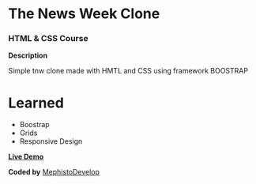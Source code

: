 # The News Week Clone

### HTML & CSS Course

**Description**

Simple tnw clone made with HMTL and CSS using framework BOOSTRAP

# Learned

- Boostrap
- Grids
- Responsive Design

[**Live Demo**]()

**Coded by**
[MephistoDevelop](https://www.github.com/mephistodevelop)
